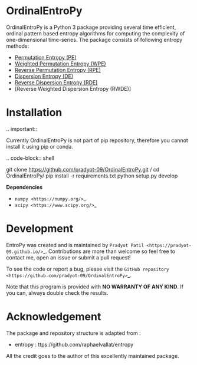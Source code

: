 # OrdinalEntroPy
OrdinalEntroPy is a Python 3 package providing several time efficient, ordinal pattern based entropy algorithms for computing the complexity of one-dimensional time-series. 
The package consists of following entropy methods:

- [Permutation Entropy (PE)](https://www.semanticscholar.org/paper/Permutation-entropy:-a-natural-complexity-measure-Bandt-Pompe/04de9ce062c6ac999fa009b9c264da20a8d8a282) 
- [Weighted Permutation Entropy (WPE)](https://pubmed.ncbi.nlm.nih.gov/23496595/)
- [Reverse Permutation Entropy (RPE)](https://epub.ub.uni-greifswald.de/frontdoor/deliver/index/docId/2794/file/entropy-19-00197.pdf)
- [Dispersion Entropy (DE)](https://www.semanticscholar.org/paper/Dispersion-Entropy:-A-Measure-for-Time-Series-Rostaghi-Azami/43a842555910bfb1c301bc7ff139d2ffabad19f7)
- [Reverse Dispersion Entropy (RDE)](https://pubmed.ncbi.nlm.nih.gov/31783659/)
- [Reverse Weighted Dispersion Entropy (RWDE)]

Installation
============

.. important::

  Currently OrdinalEntroPy is not part of pip repository, therefore you cannot install it using pip or conda.

.. code-block:: shell

  git clone https://github.com/pradyot-09/OrdinalEntroPy.git /
  cd OrdinalEntroPy/
  pip install -r requirements.txt
  python setup.py develop
  
  **Dependencies**

- `numpy <https://numpy.org/>`_
- `scipy <https://www.scipy.org/>`_


Development
===========

EntroPy was created and is maintained by `Pradyot Patil <https://pradyot-09.github.io/>`_. Contributions are more than welcome so feel free to contact me, open an issue or submit a pull request!

To see the code or report a bug, please visit the `GitHub repository <https://github.com/pradyot-09/OrdinalEntroPy>`_.

Note that this program is provided with **NO WARRANTY OF ANY KIND**. If you can, always double check the results.

Acknowledgement
===============

The package and repository structure is adapted from :

- entropy : ttps://github.com/raphaelvallat/entropy

All the credit goes to the author of this excellently maintained package.
